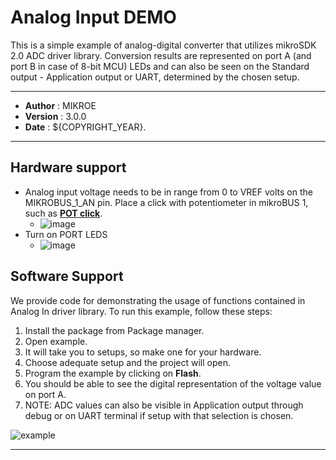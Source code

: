 # Analog Input DEMO

This is a simple example of analog-digital converter that utilizes mikroSDK 2.0 ADC driver library. Conversion results are represented on port A (and port B in case of 8-bit MCU) LEDs and can also be seen on the Standard output - Application output or UART, determined by the chosen setup.

---

- **Author**      : MIKROE
- **Version**     : 3.0.0
- **Date**        : ${COPYRIGHT_YEAR}.

---

## Hardware support

- Analog input voltage needs to be in range from 0 to VREF volts on the MIKROBUS_1_AN pin. Place a click with potentiometer in mikroBUS 1, such as [**POT click**](https://www.mikroe.com/pot-click).
  - ![image](https://download.mikroe.com/images/mikrosdk/v2/demos/demoanalogin/demo_analog_input_pot_click.png)
- Turn on PORT LEDS
  - ![image](https://download.mikroe.com/images/mikrosdk/v2/demos/demo_port_leds_switch.png)

## Software Support

We provide code for demonstrating the usage of functions contained in Analog In driver library. To run this example, follow these steps:

1. Install the package from Package manager.
2. Open example.
3. It will take you to setups, so make one for your hardware.
4. Choose adequate setup and the project will open.
5. Program the example by clicking on **Flash**.
6. You should be able to see the digital representation of the voltage value on port A.
7. NOTE: ADC values can also be visible in Application output through debug or on UART terminal if setup with that selection is chosen.

![example](https://download.mikroe.com/images/mikrosdk/v2/demos/demoanalogin/demo_analog_input_output.png)

---
